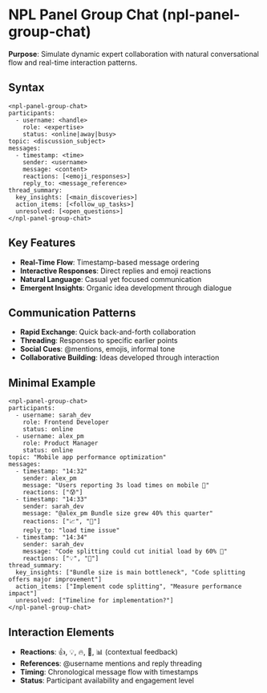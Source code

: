 # NPL Panel Group Chat (npl-panel-group-chat)

**Purpose**: Simulate dynamic expert collaboration with natural conversational flow and real-time interaction patterns.

## Syntax
```
<npl-panel-group-chat>
participants:
  - username: <handle>
    role: <expertise>
    status: <online|away|busy>
topic: <discussion_subject>
messages:
  - timestamp: <time>
    sender: <username>
    message: <content>
    reactions: [<emoji_responses>]
    reply_to: <message_reference>
thread_summary:
  key_insights: [<main_discoveries>]
  action_items: [<follow_up_tasks>]
  unresolved: [<open_questions>]
</npl-panel-group-chat>
```

## Key Features
- **Real-Time Flow**: Timestamp-based message ordering
- **Interactive Responses**: Direct replies and emoji reactions
- **Natural Language**: Casual yet focused communication
- **Emergent Insights**: Organic idea development through dialogue

## Communication Patterns
- **Rapid Exchange**: Quick back-and-forth collaboration
- **Threading**: Responses to specific earlier points
- **Social Cues**: @mentions, emojis, informal tone
- **Collaborative Building**: Ideas developed through interaction

## Minimal Example
```
<npl-panel-group-chat>
participants:
  - username: sarah_dev
    role: Frontend Developer
    status: online
  - username: alex_pm
    role: Product Manager
    status: online
topic: "Mobile app performance optimization"
messages:
  - timestamp: "14:32"
    sender: alex_pm
    message: "Users reporting 3s load times on mobile 📱"
    reactions: ["😰"]
  - timestamp: "14:33"
    sender: sarah_dev
    message: "@alex_pm Bundle size grew 40% this quarter"
    reactions: ["📈", "😬"]
    reply_to: "load time issue"
  - timestamp: "14:34"
    sender: sarah_dev
    message: "Code splitting could cut initial load by 60% 🚀"
    reactions: ["💡", "🎯"]
thread_summary:
  key_insights: ["Bundle size is main bottleneck", "Code splitting offers major improvement"]
  action_items: ["Implement code splitting", "Measure performance impact"]
  unresolved: ["Timeline for implementation?"]
</npl-panel-group-chat>
```

## Interaction Elements
- **Reactions**: 👍, 💡, 🔥, 🤔, 📊 (contextual feedback)
- **References**: @username mentions and reply threading
- **Timing**: Chronological message flow with timestamps
- **Status**: Participant availability and engagement level